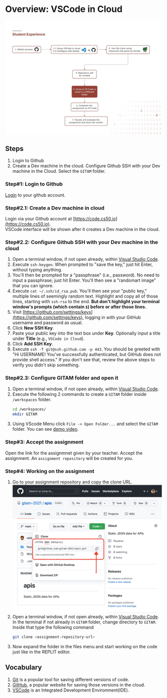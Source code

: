 # Overview: VSCode in Cloud
![Student Experience](assets/00-vscode-gitam-flow.jpg)

## Steps
1. Login to Github
2. Create a Dev machine in the cloud. Configure Github SSH with your Dev machine in the Cloud. Select the `GITAM` folder.

### Step#1: Login to Github
[Login](https://github.com/login) to your github account.

### Step#2.1: Create a Dev machine in cloud
Login via your Github account at [https://code.cs50.io](https://code.cs50.io).  
VSCode interface will be shown after it creates a Dev machine in the cloud.

### Step#2.2: Configure Github SSH with your Dev machine in the cloud

1. Open a terminal window, if not open already, within [Visual Studio Code](https://cs50.readthedocs.io/code/).
2. Execute `ssh-keygen`. When prompted to "save the key," just hit Enter, without typing anything.
3. You'll then be prompted for a "passphrase" (i.e., password). No need to input a passphrase; just hit Enter. You'll then see a "randomart image" that you can ignore.
4. Execute `cat ~/.ssh/id_rsa.pub`. You'll then see your "public key," multiple lines of seemingly random text. Highlight and copy all of those lines, starting with `ssh-rsa` to the end. **But don't highlight your terminal window's prompts (which contain `$`) before or after those lines.**
5. Visit [https://github.com/settings/keys](https://github.com/settings/keys), logging in with your GitHub username and password as usual.
6. Click **New SSH Key**.
7. Paste your public key into the text box under **Key**. Optionally input a title under **Title** (e.g., `VSCode in Cloud`).
8. Click **Add SSH Key**.
9. Execute `ssh -T git@ssh.github.com -p 443`.  You should be greeted with "Hi USERNAME! You've successfully authenticated, but GitHub does not provide shell access."  If you don't see that, review the above steps to verify you didn't skip something.

### Step#2.3: Configure GITAM folder and open it
1. Open a terminal window, if not open already, within [Visual Studio Code](https://cs50.readthedocs.io/code/).
2. Execute the following 2 commands to create a `GITAM` folder inside `/workspaces` folder.
    ```bash
    cd /workspaces/
    mkdir GITAM
    ```
3. Using VScode Menu click `File -> Open Folder...` and select the `GITAM` folder. You can see [demo video](assets/00-vscode-gitam.mp4).

### Step#3: Accept the assignment
Open the link for the assignmnet given by your teacher. Accept the assignment. An `assignment repository` will be created for you.


### Step#4: Working on the assignment
1. Go to your assignment repository and copy the clone URL.  
   ![Clone URL](assets/01-clone-url.jpg)
2. Open a terminal window, if not open already, within [Visual Studio Code](https://cs50.readthedocs.io/code/).
In the terminal if not already in `GITAM` folder, change directory to `GITAM`. Inside that type the following command
    ```bash
    git clone <assignment-repository-url>
    ```
3. Now expand the folder in the files menu and start working on the code just like in the REPLIT editor.


## Vocabulary
1. [Git](https://git-scm.com) is a popular tool for saving different versions of code.
2. [GitHub](https://github.com/), a popular website for saving those versions in the cloud.
3. [VSCode](https://code.visualstudio.com) is an Integrated Development Environment(IDE).
